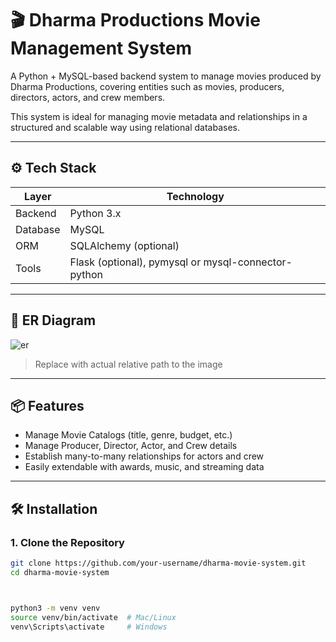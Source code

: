 # 🎬 Dharma Productions Movie Management System

A Python + MySQL-based backend system to manage movies produced by Dharma Productions, covering entities such as movies, producers, directors, actors, and crew members.

This system is ideal for managing movie metadata and relationships in a structured and scalable way using relational databases.

---

## ⚙️ Tech Stack

| Layer     | Technology            |
|-----------|------------------------|
| Backend   | Python 3.x             |
| Database  | MySQL                  |
| ORM       | SQLAlchemy (optional)  |
| Tools     | Flask (optional), pymysql or mysql-connector-python |

---

## 🧩 ER Diagram
![er](https://github.com/user-attachments/assets/eb357fb9-9eb2-4f8e-8971-ccb23b5569c8)



> Replace with actual relative path to the image

---

## 📦 Features

- Manage Movie Catalogs (title, genre, budget, etc.)
- Manage Producer, Director, Actor, and Crew details
- Establish many-to-many relationships for actors and crew
- Easily extendable with awards, music, and streaming data

---



## 🛠️ Installation

### 1. Clone the Repository

```bash
git clone https://github.com/your-username/dharma-movie-system.git
cd dharma-movie-system



python3 -m venv venv
source venv/bin/activate  # Mac/Linux
venv\Scripts\activate     # Windows
